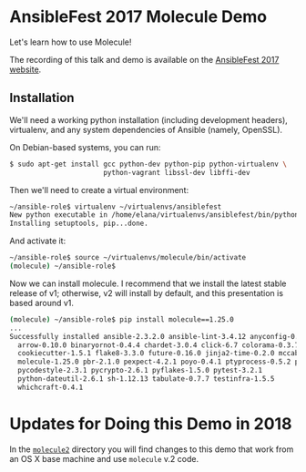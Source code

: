 # AnsibleFest 2017 Molecule Demo

Let's learn how to use Molecule!

The recording of this talk and demo is available on the [AnsibleFest 2017
website](https://www.ansible.com/infastructure-testing-with-molecule).

## Installation

We'll need a working python installation (including development headers),
virtualenv, and any system dependencies of Ansible (namely, OpenSSL).

On Debian-based systems, you can run:

```bash
$ sudo apt-get install gcc python-dev python-pip python-virtualenv \
                       python-vagrant libssl-dev libffi-dev
```

Then we'll need to create a virtual environment:

```bash
~/ansible-role$ virtualenv ~/virtualenvs/ansiblefest
New python executable in /home/elana/virtualenvs/ansiblefest/bin/python
Installing setuptools, pip...done.
```

And activate it:

```bash
~/ansible-role$ source ~/virtualenvs/molecule/bin/activate
(molecule) ~/ansible-role$
```

Now we can install molecule. I recommend that we install the latest stable
release of v1; otherwise, v2 will install by default, and this presentation is
based around v1.

```bash
(molecule) ~/ansible-role$ pip install molecule==1.25.0
...
Successfully installed ansible-2.3.2.0 ansible-lint-3.4.12 anyconfig-0.7.0
  arrow-0.10.0 binaryornot-0.4.4 chardet-3.0.4 click-6.7 colorama-0.3.7
  cookiecutter-1.5.1 flake8-3.3.0 future-0.16.0 jinja2-time-0.2.0 mccabe-0.6.1
  molecule-1.25.0 pbr-2.1.0 pexpect-4.2.1 poyo-0.4.1 ptyprocess-0.5.2 py-1.4.34
  pycodestyle-2.3.1 pycrypto-2.6.1 pyflakes-1.5.0 pytest-3.2.1
  python-dateutil-2.6.1 sh-1.12.13 tabulate-0.7.7 testinfra-1.5.5
  whichcraft-0.4.1
```


# Updates for Doing this Demo in 2018

In the [`molecule2`](molecule2) directory you will find changes to this demo that
work from an OS X base machine and use `molecule` v.2 code.

